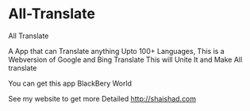 # All-Translate
All Translate


A App that can Translate anything Upto 100+ Languages,
This is a Webversion of Google and Bing Translate This will Unite It and Make All translate

You can get this app BlackBery World 

See my website to get more Detailed http://shaishad.com
